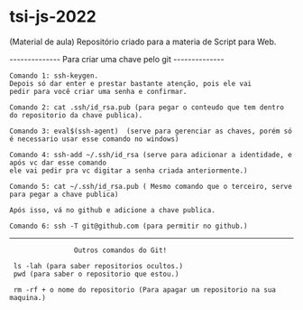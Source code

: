 # tsi-js-2022
(Material de aula) Repositório criado para a materia de Script para Web.

 -------------- Para criar uma chave pelo git --------------

    Comando 1: ssh-keygen.
    Depois só dar enter e prestar bastante atenção, pois ele vai
    pedir para você criar uma senha e confirmar.

    Comando 2: cat .ssh/id_rsa.pub (para pegar o conteudo que tem dentro do repositorio da chave publica).

    Comando 3: eval$(ssh-agent)  (serve para gerenciar as chaves, porém só é necessario usar esse comando no windows)

    Comando 4: ssh-add ~/.ssh/id_rsa (serve para adicionar a identidade, e após vc dar esse comando
    ele vai pedir pra vc digitar a senha criada anteriormente.)

    Comando 5: cat ~/.ssh/id_rsa.pub ( Mesmo comando que o terceiro, serve para pegar a chave publica)

    Após isso, vá no github e adicione a chave publica.

    Comando 6: ssh -T git@github.com (para permitir no github.)

---------------------------------------------------------------------------------------------------------------------------------------------
                    Outros comandos do Git!

     ls -lah (para saber repositorios ocultos.)
     pwd (para saber o repositorio que estou.)
     
     rm -rf + o nome do repositorio (Para apagar um repositorio na sua maquina.)
